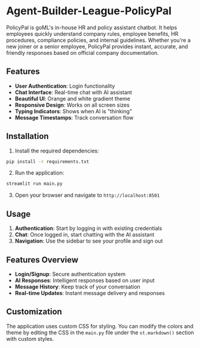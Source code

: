 # Agent-Builder-League-PolicyPal
PolicyPal is goML's in-house HR and policy assistant chatbot. It helps employees quickly understand company rules, employee benefits, HR procedures, compliance policies, and internal guidelines. Whether you're a new joiner or a senior employee, PolicyPal provides instant, accurate, and friendly responses based on official company documentation.

## Features

- **User Authentication**: Login functionality
- **Chat Interface**: Real-time chat with AI assistant
- **Beautiful UI**: Orange and white gradient theme
- **Responsive Design**: Works on all screen sizes
- **Typing Indicators**: Shows when AI is "thinking"
- **Message Timestamps**: Track conversation flow

## Installation

1. Install the required dependencies:
```bash
pip install -r requirements.txt
```

2. Run the application:
```bash
streamlit run main.py
```

3. Open your browser and navigate to `http://localhost:8501`

## Usage

1. **Authentication**: Start by logging in with existing credentials
2. **Chat**: Once logged in, start chatting with the AI assistant
3. **Navigation**: Use the sidebar to see your profile and sign out

## Features Overview

- **Login/Signup**: Secure authentication system
- **AI Responses**: Intelligent responses based on user input
- **Message History**: Keep track of your conversation
- **Real-time Updates**: Instant message delivery and responses

## Customization

The application uses custom CSS for styling. You can modify the colors and theme by editing the CSS in the `main.py` file under the `st.markdown()` section with custom styles.
